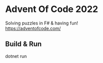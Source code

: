 # Advent Of Code 2022

Solving puzzles in F# & having fun! \
https://adventofcode.com/

## Build & Run

dotnet run
